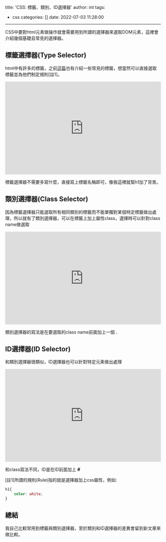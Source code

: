 title: 'CSS: 標籤、類別、ID選擇器'
author: int
tags:
  - css
categories: []
date: 2022-07-03 11:28:00
---
CSS中要對html元素做操作就會需要用到所謂的選擇器來選取DOM元素，這裡會介紹幾個基礎且常見的選擇器。

## 標籤選擇器(Type Selector)
html中有許多的標籤，之前[這篇](https://huanginch.github.io/2022/06/27/html-tag/)也有介紹一些常見的標籤，想當然可以直接選取標籤並為他們制定規則[註1]。

<iframe height="300" style="width: 100%;" scrolling="no" title="tag selector" src="https://codepen.io/intHuang/embed/QWmbmzG?default-tab=html%2Cresult" frameborder="no" loading="lazy" allowtransparency="true" allowfullscreen="true">
  See the Pen <a href="https://codepen.io/intHuang/pen/QWmbmzG">
  tag selector</a> by int (<a href="https://codepen.io/intHuang">@intHuang</a>)
  on <a href="https://codepen.io">CodePen</a>.
</iframe>

標籤選擇器不需要多寫什麼，直接寫上標籤名稱即可，像我這裡就幫h1加了背景。

## 類別選擇器(Class Selector)
因為標籤選擇器只能選取所有相同類別的標籤而不能單獨對某個特定標籤做出處理，所以就有了類別選擇器，可以在標籤上加上屬性class，選擇時可以針對class name做選取

<iframe height="300" style="width: 100%;" scrolling="no" title="class selector" src="https://codepen.io/intHuang/embed/YzaXadM?default-tab=html%2Cresult" frameborder="no" loading="lazy" allowtransparency="true" allowfullscreen="true">
  See the Pen <a href="https://codepen.io/intHuang/pen/YzaXadM">
  class selector</a> by int (<a href="https://codepen.io/intHuang">@intHuang</a>)
  on <a href="https://codepen.io">CodePen</a>.
</iframe>

類別選擇器的寫法是在要選取的class name前面加上一個 **.**

## ID選擇器(ID Selector)
和類別選擇器很類似，ID選擇器也可以針對特定元素做出處理

<iframe height="300" style="width: 100%;" scrolling="no" title="ID Selector" src="https://codepen.io/intHuang/embed/poLJLYw?default-tab=html%2Cresult" frameborder="no" loading="lazy" allowtransparency="true" allowfullscreen="true">
  See the Pen <a href="https://codepen.io/intHuang/pen/poLJLYw">
  ID Selector</a> by int (<a href="https://codepen.io/intHuang">@intHuang</a>)
  on <a href="https://codepen.io">CodePen</a>.
</iframe>

和class寫法不同，ID是在ID前面加上 **#**

[註1]所謂的規則(Rule)指的就是選擇器加上css屬性，例如:
```css
h1{
	color: white;
}
```
## 總結

我自己比較常用到標籤與類別選擇器，至於類別和ID選擇器的差異會留到新文章來做比較。